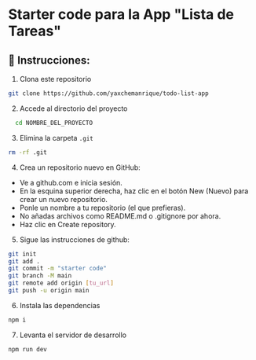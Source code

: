 # Starter code para la App "Lista de Tareas"

## 🚀 Instrucciones:

1. Clona este repositorio 

  ``` bash
  git clone https://github.com/yaxchemanrique/todo-list-app
  ```

2. Accede al directorio del proyecto

``` bash
  cd NOMBRE_DEL_PROYECTO
  ```

3. Elimina la carpeta `.git`

``` bash
rm -rf .git
```

4. Crea un repositorio nuevo en GitHub:

- Ve a github.com e inicia sesión.
- En la esquina superior derecha, haz clic en el botón New (Nuevo) para crear un nuevo repositorio.
- Ponle un nombre a tu repositorio (el que prefieras).
- No añadas archivos como README.md o .gitignore por ahora.
- Haz clic en Create repository.

5. Sigue las instrucciones de github:

``` bash
git init
git add .
git commit -m "starter code"
git branch -M main
git remote add origin [tu_url]
git push -u origin main
```

6. Instala las dependencias

``` bash
npm i
```

7. Levanta el servidor de desarrollo

``` bash
npm run dev
```
